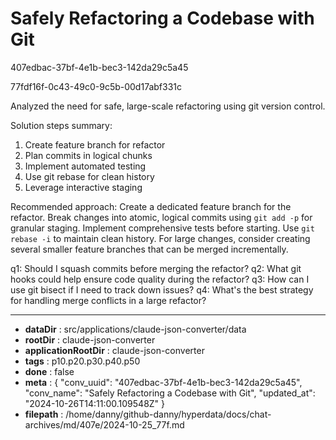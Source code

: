 # Safely Refactoring a Codebase with Git

407edbac-37bf-4e1b-bec3-142da29c5a45

77fdf16f-0c43-49c0-9c5b-00d17abf331c

 Analyzed the need for safe, large-scale refactoring using git version control.

Solution steps summary:
1. Create feature branch for refactor
2. Plan commits in logical chunks
3. Implement automated testing
4. Use git rebase for clean history
5. Leverage interactive staging

Recommended approach:
Create a dedicated feature branch for the refactor. Break changes into atomic, logical commits using `git add -p` for granular staging. Implement comprehensive tests before starting. Use `git rebase -i` to maintain clean history. For large changes, consider creating several smaller feature branches that can be merged incrementally.

q1: Should I squash commits before merging the refactor?
q2: What git hooks could help ensure code quality during the refactor?
q3: How can I use git bisect if I need to track down issues?
q4: What's the best strategy for handling merge conflicts in a large refactor?

---

* **dataDir** : src/applications/claude-json-converter/data
* **rootDir** : claude-json-converter
* **applicationRootDir** : claude-json-converter
* **tags** : p10.p20.p30.p40.p50
* **done** : false
* **meta** : {
  "conv_uuid": "407edbac-37bf-4e1b-bec3-142da29c5a45",
  "conv_name": "Safely Refactoring a Codebase with Git",
  "updated_at": "2024-10-26T14:11:00.109548Z"
}
* **filepath** : /home/danny/github-danny/hyperdata/docs/chat-archives/md/407e/2024-10-25_77f.md